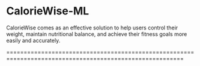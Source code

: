 # CalorieWise-ML
CalorieWise comes as an effective solution to help users control their weight, maintain nutritional balance, and achieve their fitness goals more easily and accurately.

=========================================================================================================
